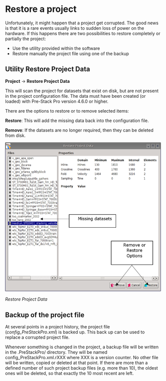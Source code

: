 # Restore a project

Unfortunately, it might happen that a project get corrupted. The good news is that it is a rare events usually links to sudden loss of power on the hardware. If this happens there are two possibilities to restore completely or partially the project:

* Use the utility provided within the software
* Restore manually the project file using one of the backup

## Utility Restore Project Data

**Project** → **Restore Project Data**

This will scan the project for datasets that exist on disk, but are not present in the project configuration file. The data must have been created \(or loaded\) with Pre-Stack Pro version 4.6.0 or higher.

There are the options to restore or to remove selected items:

**Restore**: This will add the missing data back into the configuration file.

**Remove**: If the datasets are no longer required, then they can be deleted from disk.

![](.gitbook/assets/001_restore_project.png)

_Restore Project Data_

## Backup of the project file

At several points in a project history, the project file \(_config\_PreStackPro.xml_\) is backed up. This back up can be used to replace a corrupted project file.

Whenever something is changed in the project, a backup file will be written in the .PreStackPro/ directory. They will be named config\_PreStackPro.xml.rXXX where XXX is a version counter. No other file will be written, copied or deleted at that point. If there are more than a defined number of such project backup files \(e.g. more than 10\), the oldest ones will be deleted, so that exactly the 10 most recent are left.

